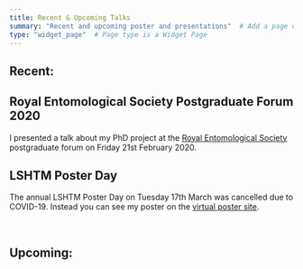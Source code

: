 ```yaml
---
title: Recent & Upcoming Talks
summary: "Recent and upcoming poster and presentations"  # Add a page description.
type: "widget_page"  # Page type is a Widget Page
---
```


## **Recent:**
## **Royal Entomological Society Postgraduate Forum 2020**

I presented a talk about my PhD project at the [Royal Entomological Society](https://www.royensoc.co.uk) postgraduate forum on Friday 21st February 2020. 


## **LSHTM Poster Day**
The annual LSHTM Poster Day on Tuesday 17th March was cancelled due to COVID-19. Instead you can see my poster on the [virtual poster site](https://lshtm.sharepoint.com/students/Pages/RD-virtual-doctoral-college.aspx).

<br>

## **Upcoming:**

